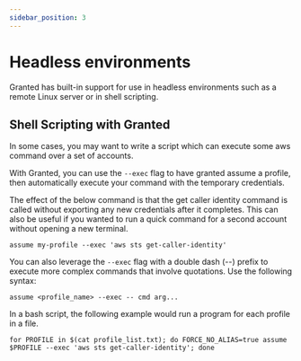 ```yaml
---
sidebar_position: 3
---
```


# Headless environments

Granted has built-in support for use in headless environments such as a remote Linux server or in shell scripting.

## Shell Scripting with Granted

In some cases, you may want to write a script which can execute some aws command over a set of accounts.

With Granted, you can use the `--exec` flag to have granted assume a profile, then automatically execute your command with the temporary credentials.

The effect of the below command is that the get caller identity command is called without exporting any new credentials after it completes. This can also be useful if you wanted to run a quick command for a second account without opening a new terminal.

`assume my-profile --exec 'aws sts get-caller-identity'`

You can also leverage the `--exec` flag with a double dash (--) prefix to execute more complex commands that involve quotations. Use the following syntax:

```
assume <profile_name> --exec -- cmd arg...
```

In a bash script, the following example would run a program for each profile in a file.

```
for PROFILE in $(cat profile_list.txt); do FORCE_NO_ALIAS=true assume $PROFILE --exec 'aws sts get-caller-identity'; done
```
